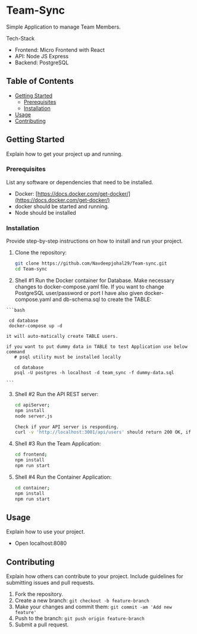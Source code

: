 # Team-Sync

Simple Application to manage Team Members.

Tech-Stack 

- Frontend: Micro Frontend with React 
- API: Node JS Express
- Backend: PostgreSQL 

## Table of Contents
- [Getting Started](#getting-started)
  - [Prerequisites](#prerequisites)
  - [Installation](#installation)
- [Usage](#usage)
- [Contributing](#contributing)


## Getting Started

Explain how to get your project up and running.

### Prerequisites

List any software or dependencies that need to be installed.

- Docker: [https://docs.docker.com/get-docker/](https://docs.docker.com/get-docker/)
- docker should be started and running.
- Node should be installed


### Installation

Provide step-by-step instructions on how to install and run your project.

1. Clone the repository:
    ```bash
    git clone https://github.com/Navdeepjohal29/Team-sync.git
    cd Team-sync

    ```

2.   Shell #1
    Run the Docker container for Database. Make necessary changes to docker-compose.yaml file. If you want to change PostgreSQL user/password or port
    I have also given docker-compose.yaml and db-schema.sql to create the TABLE:

    ```bash

     cd database
     docker-compose up -d

    it will auto-matically create TABLE users.

    if you want to put dummy data in TABLE to test Application use below command
       # psql utility must be installed locally
       
       cd database
       psql -U postgres -h localhost -d team_sync -f dummy-data.sql 

    ```

3. Shell #2
    Run the API REST server:
    ```bash
    cd apiServer; 
    npm install
    node server.js

    Check if your API server is responding. 
    curl -v 'http://localhost:3001/api/users' should return 200 OK, if you added dummy data. then it should also return that
    ```

4. Shell #3
    Run the Team Application:
    ```bash
    cd frontend; 
    npm install
    npm run start
    ```
5. Shell #4
    Run the Container Application:
    ```bash
    cd container; 
    npm install 
    npm run start
    ```

## Usage

Explain how to use your project.

- Open localhost:8080


## Contributing

Explain how others can contribute to your project. Include guidelines for submitting issues and pull requests.

1. Fork the repository.
2. Create a new branch: `git checkout -b feature-branch`
3. Make your changes and commit them: `git commit -am 'Add new feature'`
4. Push to the branch: `git push origin feature-branch`
5. Submit a pull request.




